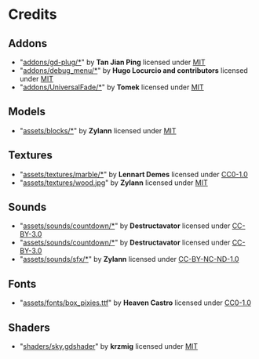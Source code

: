 # Credits

## Addons
- "[addons/gd-plug/*](https://github.com/imjp94/gd-plug)" by **Tan Jian Ping** licensed under [MIT](./LICENSES/MIT.txt)
- "[addons/debug_menu/*](https://github.com/godot-extended-libraries/godot-debug-menu)" by **Hugo Locurcio and contributors** licensed under [MIT](./LICENSES/MIT.txt)
- "[addons/UniversalFade/*](https://github.com/KoBeWi/Godot-Universal-Fade)" by **Tomek** licensed under [MIT](./LICENSES/MIT.txt)
## Models
- "[assets/blocks/*](https://github.com/Zylann/marbles)" by **Zylann** licensed under [MIT](./LICENSES/MIT.txt)
## Textures
- "[assets/textures/marble/*](https://ambientcg.com/view?id=Ground037)" by **Lennart Demes** licensed under [CC0-1.0](./LICENSES/CC0-1.0.txt)
- "[assets/textures/wood.jpg](https://github.com/Zylann/marbles)" by **Zylann** licensed under [MIT](./LICENSES/MIT.txt)
## Sounds
- "[assets/sounds/countdown/*](https://opengameart.org/content/countdown)" by **Destructavator** licensed under [CC-BY-3.0](./LICENSES/CC-BY-3.0.txt)
- "[assets/sounds/countdown/*](https://opengameart.org/content/countdown)" by **Destructavator** licensed under [CC-BY-3.0](./LICENSES/CC-BY-3.0.txt)
- "[assets/sounds/sfx/*](https://github.com/Zylann/marbles)" by **Zylann** licensed under [CC-BY-NC-ND-1.0](./LICENSES/CC-BY-NC-ND-1.0.txt)
## Fonts
- "[assets/fonts/box_pixies.ttf](https://www.fontspace.com/boxpixies-font-f27657)" by **Heaven Castro** licensed under [CC0-1.0](./LICENSES/CC0-1.0.txt)
## Shaders
- "[shaders/sky.gdshader](https://godotshaders.com/shader/stylized-sky-with-procedural-sun-and-moon/)" by **krzmig** licensed under [MIT](./LICENSES/MIT.txt)
